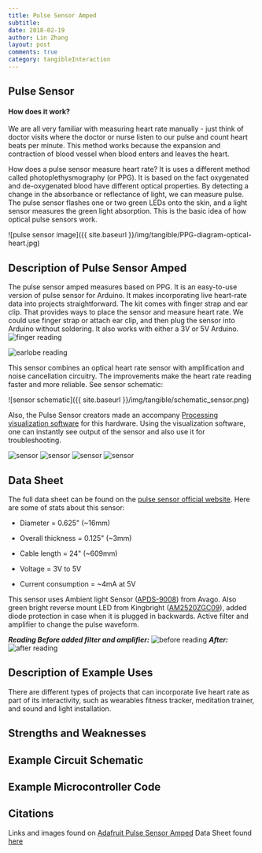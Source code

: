 ```yaml
---
title: Pulse Sensor Amped
subtitle:
date: 2018-02-19
author: Lin Zhang
layout: post
comments: true
category: tangibleInteraction
---
```

## Pulse Sensor
#### How does it work?

We are all very familiar with measuring heart rate manually - just think of doctor visits where the doctor or nurse listen to our pulse and count heart beats per minute. This method works because the expansion and contraction of blood vessel when blood enters and leaves the heart.

How does a pulse sensor measure heart rate? It is uses a different method called photoplethysmography (or PPG). It is based on the fact oxygenated and de-oxygenated blood have different optical properties. By detecting a change in the absorbance or reflectance of light, we can measure pulse. The pulse sensor flashes one or two green LEDs onto the skin, and a light sensor measures the green light absorption. This is the basic idea of how optical pulse sensors work.

![pulse sensor image]({{ site.baseurl }}/img/tangible/PPG-diagram-optical-heart.jpg)

## Description of Pulse Sensor Amped

The pulse sensor amped measures based on PPG. It is an easy-to-use version of pulse sensor for Arduino. It makes incorporating live heart-rate data into projects straightforward. The kit comes with finger strap and ear clip. That provides ways to place the sensor and measure heart rate. We could use finger strap or attach ear clip, and then plug the sensor into Arduino without soldering. It also works with either a 3V or 5V Arduino.
![finger reading](https://github.com/WorldFamousElectronics/PulseSensor_Amped_Arduino/raw/master/pics/finger.jpg)

![earlobe reading](https://github.com/WorldFamousElectronics/PulseSensor_Amped_Arduino/raw/master/pics/earclip.jpg)

This sensor combines an optical heart rate sensor with amplification and noise cancellation circuitry. The improvements make the heart rate reading faster and more reliable. See sensor schematic:

![sensor schematic]({{ site.baseurl }}/img/tangible/schematic_sensor.png)

Also, the Pulse Sensor creators made an accompany [Processing visualization software](https://github.com/WorldFamousElectronics/PulseSensor_Amped_Processing_Visualizer) for this hardware. Using the visualization software, one can instantly see output of the sensor and also use it for troubleshooting.

![sensor](https://cdn-shop.adafruit.com/970x728/1093-06.jpg)
![sensor](https://cdn-shop.adafruit.com/970x728/1093-04.jpg)
![sensor](https://cdn-shop.adafruit.com/970x728/1093-07.jpg)
![sensor](https://cdn-shop.adafruit.com/970x728/1093-05.jpg)

## Data Sheet

The full data sheet can be found on the [pulse sensor official website](https://pulsesensor.com/pages/open-hardware). Here are some of stats about this sensor:

  - Diameter = 0.625" (~16mm)

  - Overall thickness = 0.125" (~3mm)

  - Cable length = 24" (~609mm)

  - Voltage = 3V to 5V

  - Current consumption = ~4mA at 5V

This sensor uses Ambient light Sensor ([APDS-9008](http://www.avagotech.com/docs/AV02-1169EN)) from Avago. Also green bright reverse mount LED from Kingbright ([AM2520ZGC09](http://www.kingbrightusa.com/images/catalog/SPEC/am2520zgc09.pdf)), added diode protection in case when it is plugged in backwards. Active filter and amplifier to change the pulse waveform.

***Reading Before added filter and amplifier:***
![before reading](https://cdn.shopify.com/s/files/1/0100/6632/files/pulseWaveformOldVersion_large.jpg?619)
***After:***
![after reading](https://cdn.shopify.com/s/files/1/0100/6632/files/pulseWaveformAmpdVersion_large.jpg?619)
## Description of Example Uses

There are different types of projects that can incorporate live heart rate as part of its interactivity, such as wearables fitness tracker, meditation trainer, and sound and light installation.

<!-- [apple Watch](https://support.apple.com/en-us/HT204666)
[Playground](https://github.com/WorldFamousElectronics/PulseSensorPlayground)
[Fall In Line](https://www.sparkfun.com/videos#all/ZgtvEsSGMJ8/124) -->


## Strengths and Weaknesses

## Example Circuit Schematic

## Example Microcontroller Code

## Citations

Links and images found on [Adafruit Pulse Sensor Amped](https://www.adafruit.com/product/1093)
Data Sheet found [here](https://media.digikey.com/pdf/Data%20Sheets/Pulse%20PDFs/PulseSensorAmpedGettingStartedGuide.pdf)
